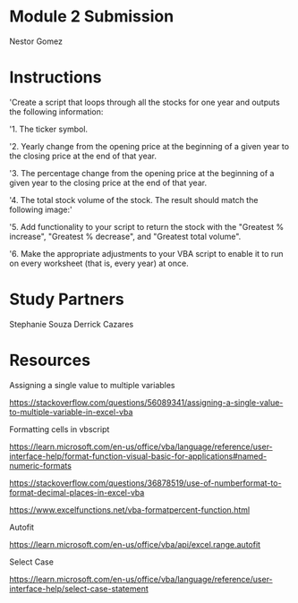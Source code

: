 # Module 2 Submission
Nestor Gomez

# Instructions
'Create a script that loops through all the stocks for one year and outputs the following information:

'1.     The ticker symbol.

'2.     Yearly change from the opening price at the beginning of a given year to the closing price at the end of that year.

'3.     The percentage change from the opening price at the beginning of a given year to the closing price at the end of that year.

'4.     The total stock volume of the stock. The result should match the following image:'

'5.     Add functionality to your script to return the stock with the "Greatest % increase", "Greatest % decrease", and "Greatest total volume".

'6.     Make the appropriate adjustments to your VBA script to enable it to run on every worksheet (that is, every year) at once.

# Study Partners
Stephanie Souza
Derrick Cazares


# Resources

Assigning a single value to multiple variables

https://stackoverflow.com/questions/56089341/assigning-a-single-value-to-multiple-variable-in-excel-vba

Formatting cells in vbscript

https://learn.microsoft.com/en-us/office/vba/language/reference/user-interface-help/format-function-visual-basic-for-applications#named-numeric-formats

https://stackoverflow.com/questions/36878519/use-of-numberformat-to-format-decimal-places-in-excel-vba

https://www.excelfunctions.net/vba-formatpercent-function.html

Autofit

https://learn.microsoft.com/en-us/office/vba/api/excel.range.autofit

Select Case

https://learn.microsoft.com/en-us/office/vba/language/reference/user-interface-help/select-case-statement